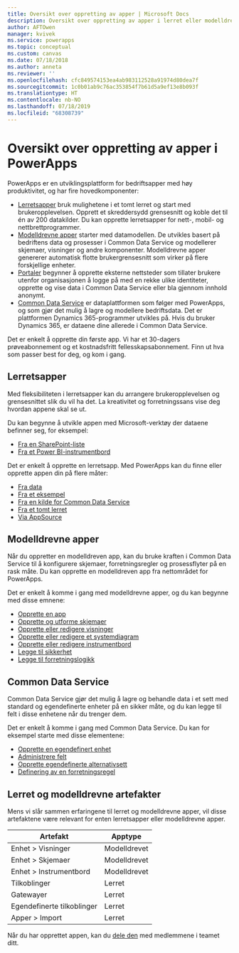 ```yaml
---
title: Oversikt over oppretting av apper | Microsoft Docs
description: Oversikt over oppretting av apper i lerret eller modelldreven modus med Common Data Service
author: AFTOwen
manager: kvivek
ms.service: powerapps
ms.topic: conceptual
ms.custom: canvas
ms.date: 07/18/2018
ms.author: anneta
ms.reviewer: ''
ms.openlocfilehash: cfc849574153ea4ab983112528a91974d80dea7f
ms.sourcegitcommit: 1c0b01ab9c76ac353854f7b61d5a9ef13e8b093f
ms.translationtype: HT
ms.contentlocale: nb-NO
ms.lasthandoff: 07/18/2019
ms.locfileid: "68308739"
---
```

# <a name="overview-of-creating-apps-in-powerapps"></a>Oversikt over oppretting av apper i PowerApps

PowerApps er en utviklingsplattform for bedriftsapper med høy produktivitet, og har fire hovedkomponenter:

- [Lerretsapper](canvas-apps/getting-started.md) bruk mulighetene i et tomt lerret og start med brukeropplevelsen. Opprett et skreddersydd grensesnitt og koble det til én av 200 datakilder. Du kan opprette lerretsapper for nett-, mobil- og nettbrettprogrammer.
- [Modelldrevne apper](model-driven-apps/model-driven-app-overview.md) starter med datamodellen. De utvikles basert på bedriftens data og prosesser i Common Data Service og modellerer skjemaer, visninger og andre komponenter. Modelldrevne apper genererer automatisk flotte brukergrensesnitt som virker på flere forskjellige enheter.
- [Portaler](portals/overview.md) begynner å opprette eksterne nettsteder som tillater brukere utenfor organisasjonen å logge på med en rekke ulike identiteter, opprette og vise data i Common Data Service eller bla gjennom innhold anonymt.
- [Common Data Service](common-data-service/data-platform-intro.md) er dataplattformen som følger med PowerApps, og som gjør det mulig å lagre og modellere bedriftsdata. Det er plattformen Dynamics 365-programmer utvikles på. Hvis du bruker Dynamics 365, er dataene dine allerede i Common Data Service.

Det er enkelt å opprette din første app. Vi har et 30-dagers prøveabonnement og et kostnadsfritt fellesskapsabonnement. Finn ut hva som passer best for deg, og kom i gang.

## <a name="canvas-apps"></a>Lerretsapper

Med fleksibiliteten i lerretsapper kan du arrangere brukeropplevelsen og grensesnittet slik du vil ha det. La kreativitet og forretningssans vise deg hvordan appene skal se ut.

Du kan begynne å utvikle appen med Microsoft-verktøy der dataene befinner seg, for eksempel:

- [Fra en SharePoint-liste](canvas-apps/app-from-sharepoint.md#generate-an-app-from-within-sharepoint-online)
- [Fra et Power BI-instrumentbord](canvas-apps/embed-powerapps-powerbi.md)

Det er enkelt å opprette en lerretsapp. Med PowerApps kan du finne eller opprette appen din på flere måter:

- [Fra data](canvas-apps/app-from-sharepoint.md)
- [Fra et eksempel](canvas-apps/open-and-run-a-sample-app.md)
- [Fra en kilde for Common Data Service](canvas-apps/data-platform-create-app.md)
- [Fra et tomt lerret](canvas-apps/data-platform-create-app-scratch.md)
- [Via AppSource](../user/app-source.md)

## <a name="model-driven-apps"></a>Modelldrevne apper

Når du oppretter en modelldreven app, kan du bruke kraften i Common Data Service til å konfigurere skjemaer, forretningsregler og prosessflyter på en rask måte. Du kan opprette en modelldreven app fra nettområdet for PowerApps.

Det er enkelt å komme i gang med modelldrevne apper, og du kan begynne med disse emnene:

- [Opprette en app](https://docs.microsoft.com/dynamics365/customer-engagement/customize/create-edit-app)
- [Opprette og utforme skjemaer](https://docs.microsoft.com/dynamics365/customer-engagement/customize/create-design-forms)
- [Opprette eller redigere visninger](https://docs.microsoft.com/dynamics365/customer-engagement/customize/create-edit-views)
- [Opprette eller redigere et systemdiagram](https://docs.microsoft.com/dynamics365/customer-engagement/customize/create-edit-system-chart)
- [Opprette eller redigere instrumentbord](https://docs.microsoft.com/dynamics365/customer-engagement/customize/create-edit-dashboards)
- [Legge til sikkerhet](https://docs.microsoft.com/dynamics365/customer-engagement/customize/manage-access-apps-security-roles)
- [Legge til forretningslogikk](https://docs.microsoft.com/dynamics365/customer-engagement/customize/guide-staff-through-common-tasks-processes)

## <a name="common-data-service"></a>Common Data Service

Common Data Service gjør det mulig å lagre og behandle data i et sett med standard og egendefinerte enheter på en sikker måte, og du kan legge til felt i disse enhetene når du trenger dem.

Det er enkelt å komme i gang med Common Data Service. Du kan for eksempel starte med disse elementene:

- [Opprette en egendefinert enhet](common-data-service/data-platform-create-entity.md)
- [Administrere felt](common-data-service/data-platform-manage-fields.md)
- [Opprette egendefinerte alternativsett](common-data-service/custom-picklists.md)
- [Definering av en forretningsregel](https://docs.microsoft.com/dynamics365/customer-engagement/customize/create-business-rules-recommendations-apply-logic-form)

## <a name="canvas-and-model-driven-artifacts"></a>Lerret og modelldrevne artefakter

Mens vi slår sammen erfaringene til lerret og modelldrevne apper, vil disse artefaktene være relevant for enten lerretsapper eller modelldrevne apper.

| Artefakt            | Apptype     |
|---------------------|--------------|
| Enhet > Visninger      | Modelldrevet |
| Enhet > Skjemaer      | Modelldrevet |
| Enhet > Instrumentbord | Modelldrevet |
| Tilkoblinger         | Lerret       |
| Gatewayer            | Lerret       |
| Egendefinerte tilkoblinger   | Lerret       |
| Apper > Import       | Lerret       |

Når du har opprettet appen, kan du [dele den](canvas-apps/share-app.md) med medlemmene i teamet ditt.
